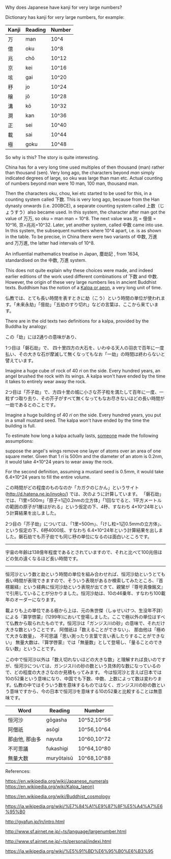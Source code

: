 Why does Japanese have kanji for very large numbers?

Dictionary has kanji for _very_ large numbers, for example:

| Kanji |	Reading |	Number |
| ----| ----| ----| 
| 万|  	man|  	10^4| 
| 億 | 	oku|  	10^8| 
| 兆 | 	chō|  	10^12| 
| 京 | 	kei|  	10^16| 
| 垓 | 	gai|  	10^20| 
| 𥝱 | 	jo |  	10^24| 
| 穣 | 	jō|  	10^28| 
| 溝|  	kō|  	10^32| 
| 澗 | 	kan|  	10^36| 
| 正 | 	sei|  	10^40| 
| 載 | 	sai|  	10^44| 
| 極 | 	goku|  	10^48| 

So why is this? The story is quite interesting. 

China has for a very long time used multiples of then thousand (man) rather than thousand (sen).
Very long ago, the characters beyond _man_ simply indicated degrees of large, so oku was large than man etc. Actual counting of numbers beyond _man_ were 10 man, 100 man, thousand man. 

Then the characters oku, chou, kei etc started to be used for this, in a counting system called 下数. This is very long ago, because from the Han dynasty onwards (i.e. 200BCE), a separate counting system called 上数（じょうすう）also became used. In this system, the character after man got the value of 万万, so oku = man man = 10^8. The next value was 兆 = 億億 = 10^16, 京=兆兆=10^32. 
Later, yet another system, called 中数 came into use. In this system, the subsequent numbers where 10^4 apart, i.e. is as shown in the table. To be precise, in China there were two variants of  中数, 万進 and 万万進, the latter had intervals of 10^8.

An influential mathematics treatise in Japan, 塵劫記 , from 1634, standardised on the  中数, 万進 system. 

This does not quite explain why these choices were made, and indeed earlier editions of the work used different combinations of  下数 and 中数. However, the origin of these very large numbers lies in ancient Buddhist texts. Buddhism has the notion of a [Kalpa or aeon](https://en.wikipedia.org/wiki/Kalpa_(aeon)), a very long unit of time.

仏教では、とても長い時間を表すときに劫（こう）という時間の単位が使われます。「未来永劫」「億劫」「五劫のすり切れ」などの言葉は、ここから来ています。

There are in the old texts two definitions for a kalpa, provided by the Buddha by analogy:

この「劫」には2通りの意味があり、

1つ目は「磐石劫」で、
四十里四方の大石を、いわゆる天人の羽衣で百年に一度払い、その大きな石が摩滅して無くなってもなお「一劫」の時間は終わらないと譬えています。

Imagine a huge cube of rock of 40 _ri_ on the side. Every hundred years, an angel brushed the rock with its wings. A kalpa won't have ended by the time it takes to entirely wear away the rock.

2つ目は「芥子劫」で、方四十里の城に小さな芥子粒を満たして百年に一度、一粒ずつ取り去り、その芥子がすべて無くなってもなお尽きないほどの長い時間が一劫であるとのことです。

Imagine a huge building of 40 _ri_ on the side. Every hundred years, you put in a small mustard seed. The kalpa won't have ended by the time the building is full.

To estimate how long a kalpa actually lasts, [someone]() made the following assumptions:

suppose the angel's wings remove one layer of atoms over an area of one square meter. Given that 1 _ri_ is 500m and the diameter of an atom is 0.2nm, it would take 4×10^24 years to wear away the rock.

For the second definition, assuming a mustard seed is 0.5mm, it would take  6.4×10^24 years to fill the entire volume.


この時間がどの程度のものなのか「カガクのじかん」というサイト (http://d.hatena.ne.jp/inyoko/) では、次のように計算しています。 「磐石劫」では、「1里=500m」「原子=1辺0.2nmの立方体」「1回なでると、1平方メートルの範囲の原子が1層はがれる」という仮定の下、4𥝱、すなわち 4×10^24年という計算結果を出しました。

2つ目の「芥子劫」については、「1里=500m」、「けし粒=1辺0.5mmの立方体」、という仮定の下、6𥝱4000垓、すなわち 6.4×10^24年という計算結果を出しました。磐石劫でも芥子劫でも同じ𥝱の単位になるのは面白いところです。

----

宇宙の年齢は138億年程度であるとされていますので、それと比べて100兆倍ほどの気の遠くなるほど長い時間です。

----
恒河沙という数と劫という時間の単位を組み合わせれば、恒河沙劫というとても長い時間が表現できますので、そういう表現があるか検索してみたところ、『首楞厳経』という経典に恒河沙劫という表現が出てきて、親鸞が『尊号真像銘文』で引用していることが分かりました。恒河沙劫は、10の46乗年、すなわち100載年のオーダーになります。







載よりも上の単位である極から上は、元の朱世傑（しゅせいけつ、生没年不詳）による『算学啓蒙』(1299年)において登場しました。ここで極以外の単位はすべて仏教から取られたものです。恒河沙は「ガンジス川の砂」の意味で、それだけ大きな数ということです。 阿僧祇は「数えることができない」、 那由他は「極めて大きな数量」、 不可思議「思い測ったり言葉で言い表したりすることができない」 無量大数は、『算学啓蒙』では「無量数」として登場し、「量ることのできない数」ということです。

この中で恒河沙以外は「数え切れないほどの大きな数」と理解すれば良いのですが、恒河沙については、ガンジス川の砂の数という具体的な数になっているので、どの程度の大きさなのか見積もってみます。 今は恒河沙と言えば日本では10の52乗という意味になり、中国でも下数、中数、上数によって数は変わります。仏教の中ではそういう数を意味するものではなく、ガンジス川の砂の数という意味ですから、今の日本で恒河沙を意味する10の52乗と比較することは無意味です。


| Word | Reading | Number |
| ---- | ---- | ---- |
| 恒河沙 	| gōgasha 	| 10^52,10^56| 
| 阿僧祇 	| asōgi 	| 10^56,10^64| 
| 那由他, 那由多 	| nayuta 	| 10^60,10^72| 
| 不可思議 	| fukashigi 	| 10^64,10^80| 
| 無量大数 	| muryōtaisū 	| 10^68,10^88| 








References:


https://en.wikipedia.org/wiki/Japanese_numerals
https://en.wikipedia.org/wiki/Kalpa_(aeon)

https://en.wikipedia.org/wiki/Buddhist_cosmology

https://ja.wikipedia.org/wiki/%E7%84%A1%E9%87%8F%E5%A4%A7%E6%95%B0

http://gyafun.jp/ln/intro.html

http://www.sf.airnet.ne.jp/~ts/language/largenumber.html

http://www.sf.airnet.ne.jp/~ts/personal/indexj.html

https://ja.wikipedia.org/wiki/%E5%91%BD%E6%95%B0%E6%B3%95

